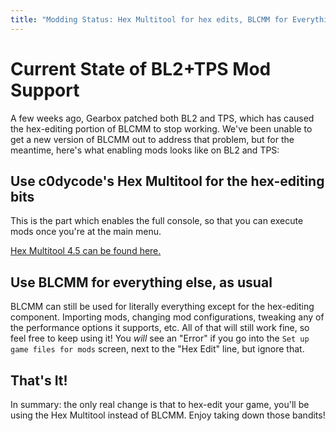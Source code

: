 ```yaml
---
title: "Modding Status: Hex Multitool for hex edits, BLCMM for Everything Else"
---
```


# Current State of BL2+TPS Mod Support

A few weeks ago, Gearbox patched both BL2 and TPS, which has caused the hex-editing
portion of BLCMM to stop working.  We've been unable to get a new version of BLCMM
out to address that problem, but for the meantime, here's what enabling mods looks
like on BL2 and TPS:

## Use c0dycode's Hex Multitool for the hex-editing bits

This is the part which enables the full console, so that you can execute mods once
you're at the main menu.

[Hex Multitool 4.5 can be found here.](https://github.com/c0dycode/Borderlands-Hex-Multitool/raw/master/BL%20Hex-Multitool%20.NET%204.5.zip)

## Use BLCMM for everything else, as usual

BLCMM can still be used for literally everything except for the hex-editing component.
Importing mods, changing mod configurations, tweaking any of the performance options
it supports, etc.  All of that will still work fine, so feel free to keep using it!
You *will* see an "Error" if you go into the `Set up game files for mods` screen, next
to the "Hex Edit" line, but ignore that.

## That's It!

In summary: the only real change is that to hex-edit your game, you'll be using the
Hex Multitool instead of BLCMM.  Enjoy taking down those bandits!
